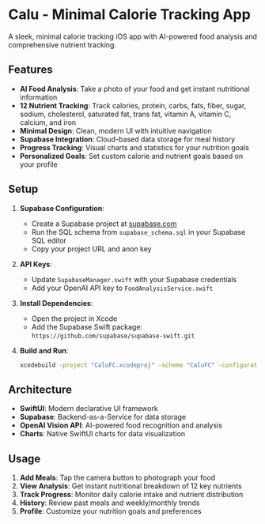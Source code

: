 # Calu - Minimal Calorie Tracking App

A sleek, minimal calorie tracking iOS app with AI-powered food analysis and comprehensive nutrient tracking.

## Features

- **AI Food Analysis**: Take a photo of your food and get instant nutritional information
- **12 Nutrient Tracking**: Track calories, protein, carbs, fats, fiber, sugar, sodium, cholesterol, saturated fat, trans fat, vitamin A, vitamin C, calcium, and iron
- **Minimal Design**: Clean, modern UI with intuitive navigation
- **Supabase Integration**: Cloud-based data storage for meal history
- **Progress Tracking**: Visual charts and statistics for your nutrition goals
- **Personalized Goals**: Set custom calorie and nutrient goals based on your profile

## Setup

1. **Supabase Configuration**:
   - Create a Supabase project at [supabase.com](https://supabase.com)
   - Run the SQL schema from `supabase_schema.sql` in your Supabase SQL editor
   - Copy your project URL and anon key

2. **API Keys**:
   - Update `SupabaseManager.swift` with your Supabase credentials
   - Add your OpenAI API key to `FoodAnalysisService.swift`

3. **Install Dependencies**:
   - Open the project in Xcode
   - Add the Supabase Swift package: `https://github.com/supabase/supabase-swift.git`

4. **Build and Run**:
   ```bash
   xcodebuild -project "CaluFC.xcodeproj" -scheme "CaluFC" -configuration Debug build
   ```

## Architecture

- **SwiftUI**: Modern declarative UI framework
- **Supabase**: Backend-as-a-Service for data storage
- **OpenAI Vision API**: AI-powered food recognition and analysis
- **Charts**: Native SwiftUI charts for data visualization

## Usage

1. **Add Meals**: Tap the camera button to photograph your food
2. **View Analysis**: Get instant nutritional breakdown of 12 key nutrients
3. **Track Progress**: Monitor daily calorie intake and nutrient distribution
4. **History**: Review past meals and weekly/monthly trends
5. **Profile**: Customize your nutrition goals and preferences